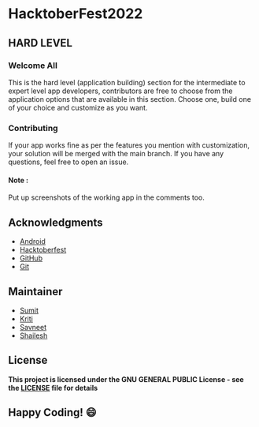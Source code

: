 
# HacktoberFest2022
## HARD LEVEL

### Welcome All
This is the hard level (application building) section for the intermediate to expert level app developers, contributors are free to choose from the application options that are available in this section. Choose one, build one of your choice and customize as you want.

### Contributing
If your app works fine as per the features you mention with customization, your solution will be merged with the main branch. If you have any questions, feel free to open an issue.

#### Note : 
Put up screenshots of the working app in the comments too.

## Acknowledgments
- [Android](https://developer.android.com/docs)
- [Hacktoberfest](https://hacktoberfest.digitalocean.com/)
- [GitHub](https://github.com)
- [Git](https://git-scm.com/)

## Maintainer
- [Sumit](https://github.com/isumitmalhotra)
- [Kriti](https://github.com/kritigupta45)
- [Savneet](https://github.com/savneetkaur03)
- [Shailesh](https://github.com/ShaileshKumar007)

## License
**This project is licensed under the GNU GENERAL PUBLIC License - see the [LICENSE](../../LICENSE) file for details**


## Happy Coding! :smile:
